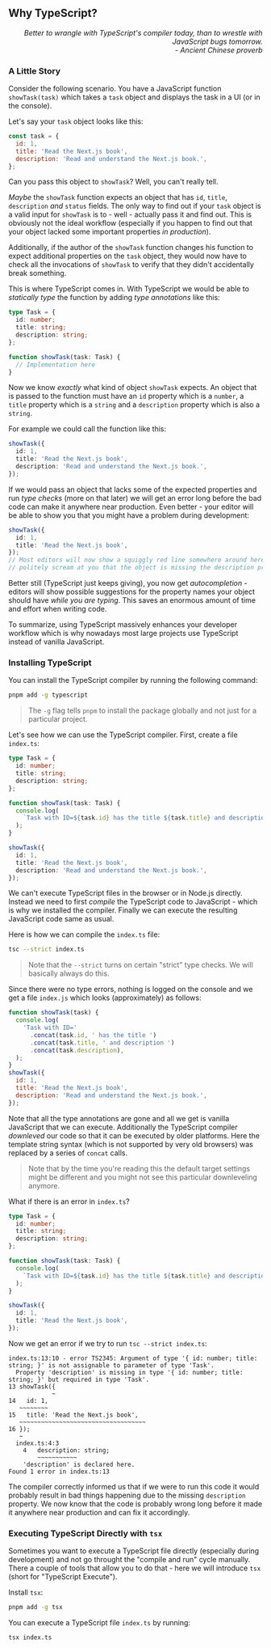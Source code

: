 ## Why TypeScript?

<div style="text-align: right"> <i> Better to wrangle with TypeScript's compiler today, than to wrestle with JavaScript bugs tomorrow. <br> - Ancient Chinese proverb </i> </div>

### A Little Story

Consider the following scenario.
You have a JavaScript function `showTask(task)` which takes a `task` object and displays the task in a UI (or in the console).

Let's say your `task` object looks like this:

```js
const task = {
  id: 1,
  title: 'Read the Next.js book',
  description: 'Read and understand the Next.js book.',
};
```

Can you pass this object to `showTask`?
Well, you can't really tell.

_Maybe_ the `showTask` function expects an object that has `id`, `title`, `description` _and_ `status` fields.
The only way to find out if your `task` object is a valid input for `showTask` is to - well - actually pass it and find out.
This is obviously not the ideal workflow (especially if you happen to find out that your object lacked some important properties _in production_).

Additionally, if the author of the `showTask` function changes his function to expect additional properties on the `task` object, they would now have to check all the invocations of `showTask` to verify that they didn't accidentally break something.

This is where TypeScript comes in.
With TypeScript we would be able to _statically type_ the function by adding _type annotations_ like this:

```ts
type Task = {
  id: number;
  title: string;
  description: string;
};

function showTask(task: Task) {
  // Implementation here
}
```

Now we know _exactly_ what kind of object `showTask` expects.
An object that is passed to the function must have an `id` property which is a `number`, a `title` property which is a `string` and a `description` property which is also a `string`.

For example we could call the function like this:

```ts
showTask({
  id: 1,
  title: 'Read the Next.js book',
  description: 'Read and understand the Next.js book.',
});
```

If we would pass an object that lacks some of the expected properties and run _type checks_ (more on that later) we will get an error long before the bad code can make it anywhere near production.
Even better - your editor will be able to show you that you might have a problem during development:

```ts
showTask({
  id: 1,
  title: 'Read the Next.js book',
});
// Most editors will now show a squiggly red line somewhere around here and
// politely scream at you that the object is missing the description property.
```

Better still (TypeScript just keeps giving), you now get _autocompletion_ - editors will show possible suggestions for the property names your object should have _while you are typing_.
This saves an enormous amount of time and effort when writing code.

To summarize, using TypeScript massively enhances your developer workflow which is why nowadays most large projects use TypeScript instead of vanilla JavaScript.

### Installing TypeScript

You can install the TypeScript compiler by running the following command:

```sh
pnpm add -g typescript
```

> The `-g` flag tells `pnpm` to install the package globally and not just for a particular project.

Let's see how we can use the TypeScript compiler.
First, create a file `index.ts`:

```ts
type Task = {
  id: number;
  title: string;
  description: string;
};

function showTask(task: Task) {
  console.log(
    `Task with ID=${task.id} has the title ${task.title} and description ${task.description}`,
  );
}

showTask({
  id: 1,
  title: 'Read the Next.js book',
  description: 'Read and understand the Next.js book.',
});
```

We can't execute TypeScript files in the browser or in Node.js directly.
Instead we need to first _compile_ the TypeScript code to JavaScript - which is why we installed the compiler.
Finally we can execute the resulting JavaScript code same as usual.

Here is how we can compile the `index.ts` file:

```sh
tsc --strict index.ts
```

> Note that the `--strict` turns on certain "strict" type checks.
> We will basically always do this.

Since there were no type errors, nothing is logged on the console and we get a file `index.js` which looks (approximately) as follows:

```js
function showTask(task) {
  console.log(
    'Task with ID='
      .concat(task.id, ' has the title ')
      .concat(task.title, ' and description ')
      .concat(task.description),
  );
}
showTask({
  id: 1,
  title: 'Read the Next.js book',
  description: 'Read and understand the Next.js book.',
});
```

Note that all the type annotations are gone and all we get is vanilla JavaScript that we can execute.
Additionally the TypeScript compiler _downleved_ our code so that it can be executed by older platforms.
Here the template string syntax (which is not supported by very old browsers) was replaced by a series of `concat` calls.

> Note that by the time you're reading this the default target settings might be different and you might not see this particular downleveling anymore.

What if there is an error in `index.ts`?

```ts
type Task = {
  id: number;
  title: string;
  description: string;
};

function showTask(task: Task) {
  console.log(
    `Task with ID=${task.id} has the title ${task.title} and description ${task.description}`,
  );
}

showTask({
  id: 1,
  title: 'Read the Next.js book',
});
```

Now we get an error if we try to run `tsc --strict index.ts`:

```
index.ts:13:10 - error TS2345: Argument of type '{ id: number; title: string; }' is not assignable to parameter of type 'Task'.
  Property 'description' is missing in type '{ id: number; title: string; }' but required in type 'Task'.
13 showTask({
            ~
14   id: 1,
   ~~~~~~~~
15   title: 'Read the Next.js book',
   ~~~~~~~~~~~~~~~~~~~~~~~~~~~~~~~~~~~
16 });
   ~
  index.ts:4:3
    4   description: string;
        ~~~~~~~~~~~
    'description' is declared here.
Found 1 error in index.ts:13
```

The compiler correctly informed us that if we were to run this code it would probably result in bad things happening due to the missing `description` property.
We now know that the code is probably wrong long before it made it anywhere near production and can fix it accordingly.

### Executing TypeScript Directly with `tsx`

Sometimes you want to execute a TypeScript file directly (especially during development) and not go throught the "compile and run" cycle manually.
There a couple of tools that allow you to do that - here we will introduce `tsx` (short for "TypeScript Execute").

Install `tsx`:

```sh
pnpm add -g tsx
```

You can execute a TypeScript file `index.ts` by running:

```sh
tsx index.ts
```
